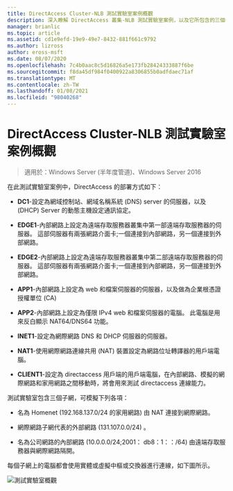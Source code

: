 ```yaml
---
title: DirectAccess Cluster-NLB 測試實驗室案例概觀
description: 深入瞭解 DirectAccess 叢集-NLB 測試實驗室案例，以及它所包含的三個子網。
manager: brianlic
ms.topic: article
ms.assetid: cd1e9efd-19e9-49e7-8432-881f661c9792
ms.author: lizross
author: eross-msft
ms.date: 08/07/2020
ms.openlocfilehash: 7c4b0aac8c5d16826a5e173fb28424333887f6be
ms.sourcegitcommit: f8da45df984f0400922a8306855b0adfdaec71af
ms.translationtype: MT
ms.contentlocale: zh-TW
ms.lasthandoff: 01/08/2021
ms.locfileid: "98040268"
---
```

# <a name="overview-of-the-directaccess-cluster-nlb-test-lab-scenario"></a>DirectAccess Cluster-NLB 測試實驗室案例概觀

>適用於：Windows Server (半年度管道)、Windows Server 2016

在此測試實驗室案例中，DirectAccess 的部署方式如下：

-   **DC1**-設定為網域控制站、網域名稱系統 (DNS) server 的伺服器，以及 (DHCP) Server 的動態主機設定通訊協定。

-   **EDGE1**-內部網路上設定為遠端存取服務器叢集中第一部遠端存取服務器的伺服器。 這部伺服器有兩張網路介面卡;一個連接到內部網路，另一個連接到外部網路。

-   **EDGE2**-內部網路上設定為遠端存取服務器叢集中第二部遠端存取服務器的伺服器。 這部伺服器有兩張網路介面卡;一個連接到內部網路，另一個連接到外部網路。

-   **APP1**-內部網路上設定為 web 和檔案伺服器的伺服器，以及做為企業根憑證授權單位 (CA) 

-   **APP2**-內部網路上設定為僅限 IPv4 web 和檔案伺服器的電腦。 此電腦是用來反白顯示 NAT64/DNS64 功能。

-   **INET1**-設定為網際網路 DNS 和 DHCP 伺服器的伺服器。

-   **NAT1**-使用網際網路連線共用 (NAT) 裝置設定為網路位址轉譯器的用戶端電腦。

-   **CLIENT1**-設定為 directaccess 用戶端的用戶端電腦，在內部網路、模擬的網際網路和家用網路之間移動時，將會用來測試 directaccess 連線能力。

測試實驗室包含三個子網，可模擬下列各項：

-   名為 Homenet (192.168.137.0/24 的家用網路) 由 NAT 連接到網際網路。

-   網際網路子網代表的外部網路 (131.107.0.0/24) 。

-   名為公司網路的內部網路 (10.0.0.0/24;2001： db8：1：：/64) 由遠端存取服務器與網際網路隔開。

每個子網上的電腦都會使用實體或虛擬中樞或交換器進行連線，如下圖所示。

![測試實驗室概觀](../../../media/Overview-of-the-Test-Lab-Scenario_5/TLG_DA_Cluster.png)




